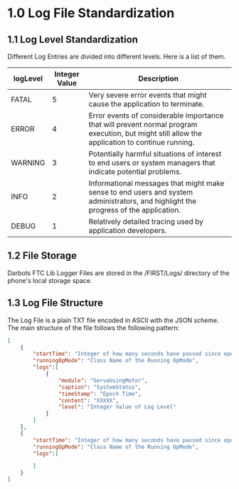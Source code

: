 # 1.0 Log File Standardization

## 1.1 Log Level Standardization
Different Log Entries are divided into different levels. Here is a list of them.

|logLevel|Integer Value|Description|
|--------|-------------|-----------|
|FATAL|5|Very severe error events that might cause the application to terminate.|
|ERROR|4|Error events of considerable importance that will prevent normal program execution, but might still allow the application to continue running.|
|WARNING|3|Potentially harmful situations of interest to end users or system managers that indicate potential problems.|
|INFO|2|Informational messages that might make sense to end users and system administrators, and highlight the progress of the application.|
|DEBUG|1|Relatively detailed tracing used by application developers.|

## 1.2 File Storage
Darbots FTC Lib Logger Files are stored in the /FIRST/Logs/ directory of the phone's local storage space.   

## 1.3 Log File Structure
The Log File is a plain TXT file encoded in ASCII with the JSON scheme. The main structure of the file follows the following pattern:

```json
[
    {
        "startTime": "Integer of how many seconds have passed since epoch",
        "runningOpMode": "Class Name of the Running OpMode",
        "logs":[
            {
                "module": "ServoUsingMotor",
                "caption": "SystemStatus",
                "timeStamp": "Epoch Time",
                "content": "XXXXX",
                "level": "Integer Value of Log Level"
            }
        ]
    },
    {
        "startTime": "Integer of how many seconds have passed since epoch",
        "runningOpMode": "Class Name of the Running OpMode",
        "logs":[

        ]
    }
]
```